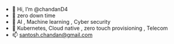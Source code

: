 - 👋 Hi, I’m @chandanD4
- 👀 zero down time
- 🌱 AI , Machine learning , Cyber security
- 💞️ Kubernetes, Cloud native , zero touch provisioning , Telecom
- 📫 santosh.chandan@gmail.com

<!---
chandanD4/chandanD4 is a ✨ special ✨ repository because its `README.md` (this file) appears on your GitHub profile.
You can click the Preview link to take a look at your changes.
--->
